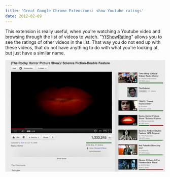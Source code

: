 ```yaml
---
title: 'Great Google Chrome Extensions: show Youtube ratings'
date: 2012-02-09
---
```

This extension is really useful, when you're watching a Youtube video and browsing through the list of videos to watch. "<a href="https://chrome.google.com/webstore/detail/olohkebleofongajeodnhideeiapohgi" title="Google Chrome Extension Store">YtShowRating</a>" allows you to see the ratings of other videos in the list. That way you do not end up with these videos, that do not have anything to do with what you're looking at, but just have a similar name.

![[Scene 3] Over At The Frankenstein Place](/images/ytwhorating.jpg)
